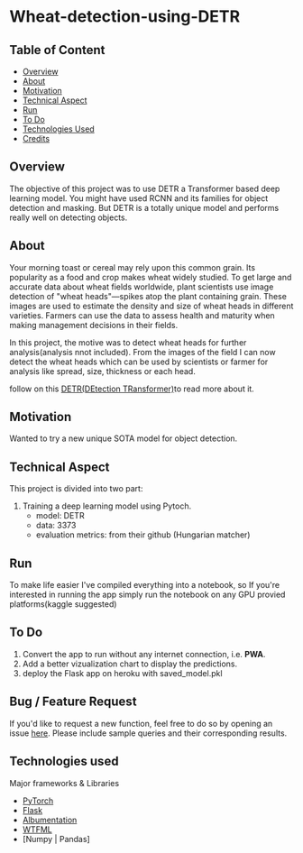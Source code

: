 # Wheat-detection-using-DETR

## Table of Content
  * [Overview](#overview)
  * [About](#About)
  * [Motivation](#motivation)
  * [Technical Aspect](#technical-aspect)
  * [Run](#Run)
  * [To Do](#to-do)
  * [Technologies Used](#technologies-used)
  * [Credits](#credits)

## Overview
The objective of this project was to use DETR a Transformer based deep learning model. You might have used RCNN and its families for object detection and masking. 
But DETR is a totally unique model and performs really well on detecting objects.

## About
Your morning toast or cereal may rely upon this common grain. Its popularity as a food and crop makes wheat widely studied. To get large and accurate data about wheat fields worldwide, plant scientists use image detection of "wheat heads"—spikes atop the plant containing grain. These images are used to estimate the density and size of wheat heads in different varieties. Farmers can use the data to assess health and maturity when making management decisions in their fields.

In this project, the motive was to detect wheat heads for further analysis(analysis nnot included). From the images of the field I can now detect the wheat heads which can be used by scientists or farmer for analysis like spread, size, thickness or each head.

follow on this [DETR(DEtection TRansformer)](https://github.com/facebookresearch/detr)to read more about it.

## Motivation
Wanted to try a new unique SOTA model for object detection.

## Technical Aspect
This project is divided into two part:
1. Training a deep learning model using Pytoch.
      - model: DETR
      - data: 3373
      - evaluation metrics: from their github (Hungarian matcher)

## Run
To make life easier I've compiled everything into a notebook, so If you're interested in running the app simply run the notebook on any GPU provied platforms(kaggle suggested)

## To Do
1. Convert the app to run without any internet connection, i.e. __PWA__.
2. Add a better vizualization chart to display the predictions.
3. deploy the Flask app on heroku with saved_model.pkl

## Bug / Feature Request
If you'd like to request a new function, feel free to do so by opening an issue [here](https://github.com/zues1234/Melanoma-deeplearning/issues/new). Please include sample queries and their corresponding results.

## Technologies used
  Major frameworks & Libraries 
  * [PyTorch](https://pytorch.org/)
  * [Flask](https://flask.palletsprojects.com/en/1.1.x/)
  * [Albumentation](https://albumentations.ai/)
  * [WTFML](https://pypi.org/project/wtfml/)
  * [Numpy | Pandas]
